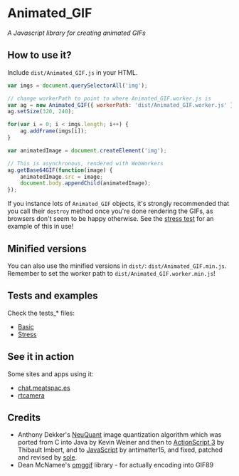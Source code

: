 # Animated_GIF

_A Javascript library for creating animated GIFs_

## How to use it?

Include `dist/Animated_GIF.js` in your HTML.

```javascript
var imgs = document.querySelectorAll('img');

// change workerPath to point to where Animated_GIF.worker.js is
var ag = new Animated_GIF({ workerPath: 'dist/Animated_GIF.worker.js' }); 
ag.setSize(320, 240);

for(var i = 0; i < imgs.length; i++) {
    ag.addFrame(imgs[i]);
}

var animatedImage = document.createElement('img');

// This is asynchronous, rendered with WebWorkers
ag.getBase64GIF(function(image) {
    animatedImage.src = image;
    document.body.appendChild(animatedImage);
});

```

If you instance lots of `Animated_GIF` objects, it's strongly recommended that you call their `destroy` method once you're done rendering the GIFs, as browsers don't seem to be happy otherwise. See the [stress test](tests_stress.html) for an example of this in use!

## Minified versions

You can also use the minified versions in `dist/`: `dist/Animated_GIF.min.js`. Remember to set the worker path to `dist/Animated_GIF.worker.min.js`!

## Tests and examples

Check the tests_* files:

* [Basic](http://sole.github.io/Animated_GIF/tests_basic.html)
* [Stress](http://sole.github.io/Animated_GIF/tests_stress.html)

## See it in action

Some sites and apps using it:

* [chat.meatspac.es](http://chat.meatspac.es)
* [rtcamera](http://rtcamera.apps.5013.es/)

## Credits

* Anthony Dekker's [NeuQuant](http://members.ozemail.com.au/~dekker/NEUQUANT.HTML) image quantization algorithm which was ported from C into Java by Kevin Weiner and then to [ActionScript 3](http://www.bytearray.org/?p=93) by Thibault Imbert, and to [JavaScript](http://antimatter15.com/wp/2010/07/javascript-to-animated-gif/) by antimatter15, and fixed, patched and revised by [sole](http://soledadpenades.com).
* Dean McNamee's [omggif](https://github.com/deanm/omggif) library - for actually encoding into GIF89
